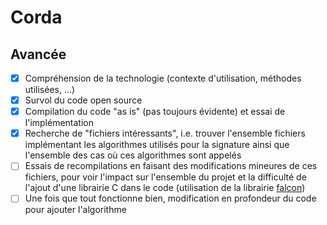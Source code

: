 # Corda

## Avancée

- [x] Compréhension de la technologie (contexte d'utilisation, méthodes utilisées, ...)
- [x] Survol du code open source
- [x] Compilation du code "as is" (pas toujours évidente) et essai de l'implémentation
- [x] Recherche de "fichiers intéressants", i.e. trouver l'ensemble fichiers implémentant les algorithmes utilisés pour la signature ainsi que l'ensemble des cas où ces algorithmes sont appelés
- [ ] Essais de recompilations en faisant des modifications mineures de ces fichiers, pour voir l'impact sur l'ensemble du projet et la difficulté de l'ajout d'une librairie C dans le code (utilisation de la librairie [falcon](https://falcon-sign.info))
- [ ] Une fois que tout fonctionne bien, modification en profondeur du code pour ajouter l'algorithme
